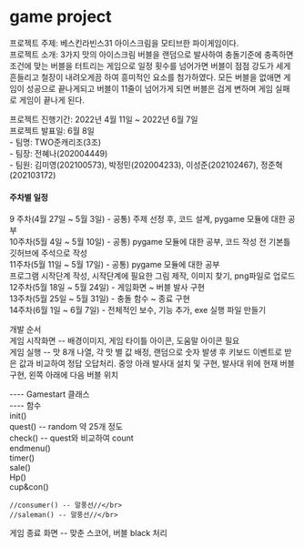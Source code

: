 # game project


<p>
프로젝트 주제: 베스킨라빈스31 아이스크림을 모티브한 파이게임이다. </br>
프로젝트 소개: 3가지 맛의 아이스크림 버블을 랜덤으로 발사하여 충돌기준에 충족하면 조건에 맞는 버블을 터트리는 게임으로 일정 횟수를 넘어가면 버블이 점점 강도가 세게 흔들리고 철장이 내려오게끔 하여 흥미적인 요소를 첨가하였다. 모든 버블을 없애면 게임이 성공으로 끝나게되고 버블이 11줄이 넘어가게 되면 버블은 검게 변하며 게임 실패로 게임이 끝나게 된다. </br>
</p>
<p>
 프로젝트 진행기간: 2022년 4월 11일 ~ 2022년 6월 7일</br>
 프로젝트 발표일: 6월 8일</br>
 - 팀명: TWO준캐리조(3조)</br>
 - 팀장: 전혜나(202004449)</br>
 - 팀원: 김미영(202100573), 박정민(202004233), 이성준(202102467), 정준혁(202103172)</br>
</p>
<p>
<h4>주차별 일정</h4>
9 주차(4월 27일 ~ 5월 3일)  - 공통) 주제 선정 후, 코드 설계, pygame 모듈에 대한 공부</br>
10주차(5월 4일 ~ 5월 10일)  - 공통) pygame 모듈에 대한 공부, 코드 작성 전 기본틀 깃허브에 주석으로 작성 </br>
11주차(5월 11일 ~ 5월 17일) - 공통) pygame 모듈에 대한 공부</br>
                              프로그램 시작단계 작성, 시작단계에 필요한 그림 제작, 이미지 찾기, png파일로 업로드</br>
12주차(5월 18일 ~ 5월 24일) - 게임화면 ~ 버블 발사 구현</br>
13주차(5월 25일 ~ 5월 31일) - 충돌 함수 ~ 종료 구현</br>
14주차(6월  1일 ~ 6월  7일) - 전체적인 보수, 기능 추가, exe 실행 파일 만들기
</p>
<p>
개발 순서</br>
게임 시작화면 -- 배경이미지, 게임 타이틀 아이콘, 도움말 아이콘 필요</br>
게임 실행 -- 맛 8개 나열, 각 맛 별 값 배정, 랜덤으로 숫자 발생 후 키보드 이벤트로 받은 값과 비교하여 정답 오답처리. 중앙 아래 발사대 설치 및 구현, 발사대 위에 현재 버블 구현, 왼쪽 아래에 다음 버블 위치</br>
</p>
<p>
---- Gamestart 클래스</br>
---- 함수</br>
 	init()</br>
	quest() -- random 약 25개 정도</br>
	check() -- quest와 비교하여 count</br>
	endmenu()</br>
	timer()</br>
	sale()</br>
	Hp()</br>
	cup&con()</br>
	
	//consumer() -- 말풍선//</br>
	//saleman() -- 말풍선//</br>
	
	
게임 종료 화면 -- 맞춘 스코어, 버블 black 처리</br>
</p>
